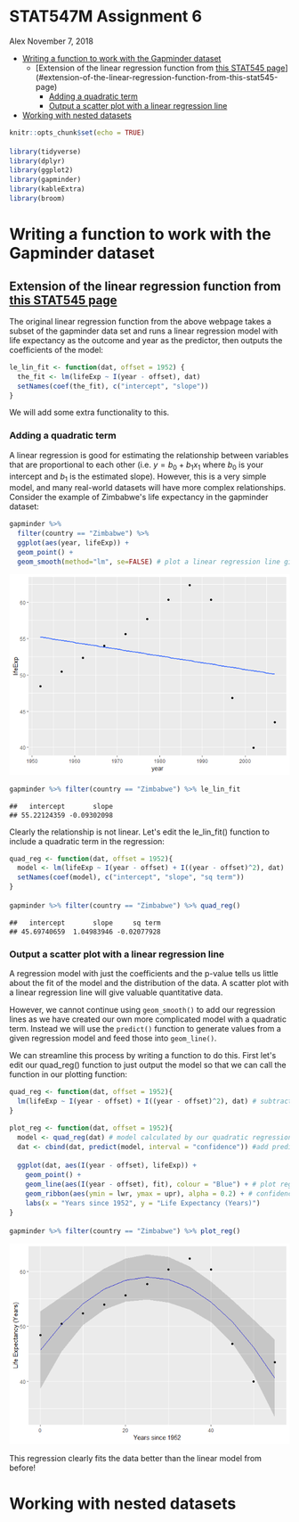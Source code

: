 STAT547M Assignment 6
================
Alex
November 7, 2018

-   [Writing a function to work with the Gapminder dataset](#writing-a-function-to-work-with-the-gapminder-dataset)
    -   [Extension of the linear regression function from [this STAT545 page](http://stat545.com/block012_function-regress-lifeexp-on-year.html)](#extension-of-the-linear-regression-function-from-this-stat545-page)
        -   [Adding a quadratic term](#adding-a-quadratic-term)
        -   [Output a scatter plot with a linear regression line](#output-a-scatter-plot-with-a-linear-regression-line)
-   [Working with nested datasets](#working-with-nested-datasets)

``` r
knitr::opts_chunk$set(echo = TRUE)

library(tidyverse)
library(dplyr)
library(ggplot2)
library(gapminder)
library(kableExtra)
library(broom)
```

Writing a function to work with the Gapminder dataset
=====================================================

Extension of the linear regression function from [this STAT545 page](http://stat545.com/block012_function-regress-lifeexp-on-year.html)
---------------------------------------------------------------------------------------------------------------------------------------

The original linear regression function from the above webpage takes a subset of the gapminder data set and runs a linear regression model with life expectancy as the outcome and year as the predictor, then outputs the coefficients of the model:

``` r
le_lin_fit <- function(dat, offset = 1952) {
  the_fit <- lm(lifeExp ~ I(year - offset), dat)
  setNames(coef(the_fit), c("intercept", "slope"))
}
```

We will add some extra functionality to this.

### Adding a quadratic term

A linear regression is good for estimating the relationship between variables that are proportional to each other (i.e. *y* = *b*<sub>0</sub> + *b*<sub>1</sub>*x*<sub>1</sub> where *b*<sub>0</sub> is your intercept and *b*<sub>1</sub> is the estimated slope). However, this is a very simple model, and many real-world datasets will have more complex relationships. Consider the example of Zimbabwe's life expectancy in the gapminder dataset:

``` r
gapminder %>% 
  filter(country == "Zimbabwe") %>%
  ggplot(aes(year, lifeExp)) +
  geom_point() +
  geom_smooth(method="lm", se=FALSE) # plot a linear regression line given by aes() arguments
```

![](hw06-functions_and_nested_data_files/figure-markdown_github/unnamed-chunk-2-1.png)

``` r
gapminder %>% filter(country == "Zimbabwe") %>% le_lin_fit
```

    ##   intercept       slope 
    ## 55.22124359 -0.09302098

Clearly the relationship is not linear. Let's edit the le\_lin\_fit() function to include a quadratic term in the regression:

``` r
quad_reg <- function(dat, offset = 1952){
  model <- lm(lifeExp ~ I(year - offset) + I((year - offset)^2), dat)
  setNames(coef(model), c("intercept", "slope", "sq term")) 
}

gapminder %>% filter(country == "Zimbabwe") %>% quad_reg()
```

    ##   intercept       slope     sq term 
    ## 45.69740659  1.04983946 -0.02077928

### Output a scatter plot with a linear regression line

A regression model with just the coefficients and the p-value tells us little about the fit of the model and the distribution of the data. A scatter plot with a linear regression line will give valuable quantitative data.

However, we cannot continue using `geom_smooth()` to add our regression lines as we have created our own more complicated model with a quadratic term. Instead we will use the `predict()` function to generate values from a given regression model and feed those into `geom_line()`.

We can streamline this process by writing a function to do this. First let's edit our quad\_reg() function to just output the model so that we can call the function in our plotting function:

``` r
quad_reg <- function(dat, offset = 1952){
  lm(lifeExp ~ I(year - offset) + I((year - offset)^2), dat) # subtract offset from year allows for better interpretation of the intercept
}
```

``` r
plot_reg <- function(dat, offset = 1952){
  model <- quad_reg(dat) # model calculated by our quadratic regression function we wrote earlier
  dat <- cbind(dat, predict(model, interval = "confidence")) #add predicted values as a new column to the given data frame
  
  ggplot(dat, aes(I(year - offset), lifeExp)) +
    geom_point() +
    geom_line(aes(I(year - offset), fit), colour = "Blue") + # plot regression line by linking together a scatter plot of the predicted values from predict()
    geom_ribbon(aes(ymin = lwr, ymax = upr), alpha = 0.2) + # confidence interval
    labs(x = "Years since 1952", y = "Life Expectancy (Years)")
}

gapminder %>% filter(country == "Zimbabwe") %>% plot_reg()
```

![](hw06-functions_and_nested_data_files/figure-markdown_github/unnamed-chunk-5-1.png)

This regression clearly fits the data better than the linear model from before!

Working with nested datasets
============================
